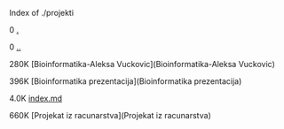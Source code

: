 Index of ./projekti

0 [.](.)

0 [..](..)

280K [Bioinformatika-Aleksa Vuckovic](Bioinformatika-Aleksa Vuckovic)

396K [Bioinformatika prezentacija](Bioinformatika prezentacija)

4.0K [index.md](index.md)

660K [Projekat iz racunarstva](Projekat iz racunarstva)

